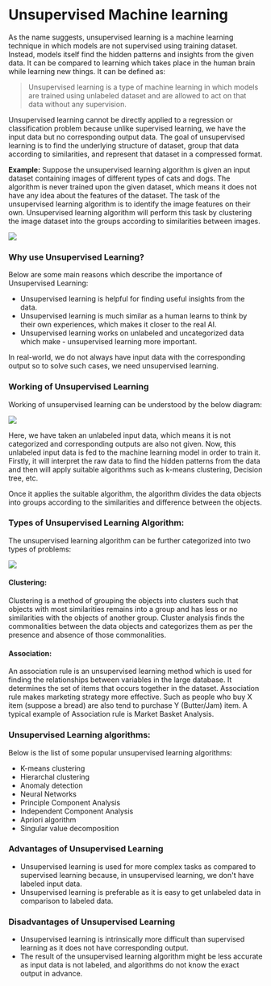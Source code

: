 # Unsupervised Machine learning

As the name suggests, unsupervised learning is a machine learning technique in which models are not supervised using training dataset. Instead, models itself find the hidden patterns and insights from the given data. It can be compared to learning which takes place in the human brain while learning new things. It can be defined as:

>Unsupervised learning is a type of machine learning in which models are trained using unlabeled dataset and are allowed to act on that data without any supervision.

Unsupervised learning cannot be directly applied to a regression or classification problem because unlike supervised learning, we have the input data but no corresponding output data. The goal of unsupervised learning is to find the underlying structure of dataset, group that data according to similarities, and represent that dataset in a compressed format.

**Example:** Suppose the unsupervised learning algorithm is given an input dataset containing images of different types of cats and dogs. The algorithm is never trained upon the given dataset, which means it does not have any idea about the features of the dataset. The task of the unsupervised learning algorithm is to identify the image features on their own. Unsupervised learning algorithm will perform this task by clustering the image dataset into the groups according to similarities between images.

![](https://static.javatpoint.com/tutorial/machine-learning/images/unsupervised-machine-learning.png)

### Why use Unsupervised Learning?

Below are some main reasons which describe the importance of Unsupervised Learning:

- Unsupervised learning is helpful for finding useful insights from the data.
- Unsupervised learning is much similar as a human learns to think by their own experiences, which makes it closer to the real AI.
- Unsupervised learning works on unlabeled and uncategorized data which make - unsupervised learning more important.

In real-world, we do not always have input data with the corresponding output so to solve such cases, we need unsupervised learning.

### Working of Unsupervised Learning

Working of unsupervised learning can be understood by the below diagram:

![](https://static.javatpoint.com/tutorial/machine-learning/images/unsupervised-machine-learning-1.png)

Here, we have taken an unlabeled input data, which means it is not categorized and corresponding outputs are also not given. Now, this unlabeled input data is fed to the machine learning model in order to train it. Firstly, it will interpret the raw data to find the hidden patterns from the data and then will apply suitable algorithms such as k-means clustering, Decision tree, etc.

Once it applies the suitable algorithm, the algorithm divides the data objects into groups according to the similarities and difference between the objects.

### Types of Unsupervised Learning Algorithm:

The unsupervised learning algorithm can be further categorized into two types of problems:

![](https://static.javatpoint.com/tutorial/machine-learning/images/unsupervised-machine-learning-2.png)

#### Clustering: 

Clustering is a method of grouping the objects into clusters such that objects with most similarities remains into a group and has less or no similarities with the objects of another group. Cluster analysis finds the commonalities between the data objects and categorizes them as per the presence and absence of those commonalities.

#### Association: 

An association rule is an unsupervised learning method which is used for finding the relationships between variables in the large database. It determines the set of items that occurs together in the dataset. Association rule makes marketing strategy more effective. Such as people who buy X item (suppose a bread) are also tend to purchase Y (Butter/Jam) item. A typical example of Association rule is Market Basket Analysis.

### Unsupervised Learning algorithms:
Below is the list of some popular unsupervised learning algorithms:

- K-means clustering
- Hierarchal clustering
- Anomaly detection
- Neural Networks
- Principle Component Analysis
- Independent Component Analysis
- Apriori algorithm
- Singular value decomposition

### Advantages of Unsupervised Learning

- Unsupervised learning is used for more complex tasks as compared to supervised learning because, in unsupervised learning, we don't have labeled input data.
- Unsupervised learning is preferable as it is easy to get unlabeled data in comparison to labeled data.

### Disadvantages of Unsupervised Learning

- Unsupervised learning is intrinsically more difficult than supervised learning as it does not have corresponding output.
- The result of the unsupervised learning algorithm might be less accurate as input data is not labeled, and algorithms do not know the exact output in advance.